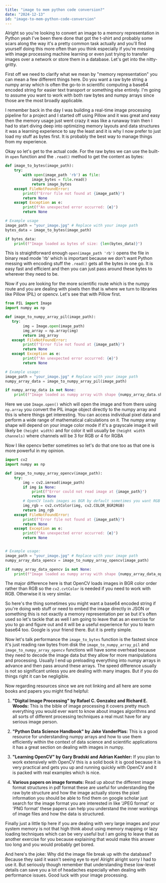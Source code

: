 ```yaml
---
title: "image to mem python code conversion?"
date: "2024-12-13"
id: "image-to-mem-python-code-conversion"
---
```


Alright so you're looking to convert an image to a memory representation in Python yeah I've been there done that got the t-shirt and probably some scars along the way it's a pretty common task actually and you'll find yourself doing this more often than you think especially if you're messing with image processing machine learning or even just trying to transfer images over a network or store them in a database. Let's get into the nitty-gritty.

First off we need to clarify what we mean by "memory representation" you can mean a few different things here. Do you want a raw byte string a numpy array which is often the go-to in scientific computing a base64 encoded string for easier text transport or something else entirely. I'm going to assume you want to work with both raw bytes and numpy arrays since those are the most broadly applicable.

I remember back in the day I was building a real-time image processing pipeline for a project and I started off using Pillow and it was great and easy then the memory usage just went crazy it was like a runaway train then I had to start diving deep into optimizing memory layouts and data structures it was a learning experience to say the least and it is why I now prefer to just load my stuff as bytes first. It is probably the best way to manage things from my experience.

Okay so let's get to the actual code. For the raw bytes we can use the built-in `open` function and the `.read()` method to get the content as bytes:

```python
def image_to_bytes(image_path):
    try:
        with open(image_path 'rb') as file:
            image_bytes = file.read()
            return image_bytes
    except FileNotFoundError:
        print(f"Error file not found at {image_path}")
        return None
    except Exception as e:
        print(f"An unexpected error occurred: {e}")
        return None

# Example usage
image_path = "your_image.jpg" # Replace with your image path
bytes_data = image_to_bytes(image_path)

if bytes_data:
    print(f"Image loaded as bytes of size: {len(bytes_data)}")

```

This is straightforward enough `open(image_path 'rb')` opens the file in binary read mode 'rb' which is important because we don't want Python messing with encoding stuff the `.read()` gets all the bytes in one go. It is easy fast and efficient and then you can just pass around these bytes to wherever they need to be.

Now if you are looking for the more scientific route which is the numpy route and you are dealing with pixels then that is where we turn to libraries like Pillow (PIL) or opencv. Let's see that with Pillow first.

```python
from PIL import Image
import numpy as np

def image_to_numpy_array_pil(image_path):
   try:
        img = Image.open(image_path)
        img_array = np.array(img)
        return img_array
   except FileNotFoundError:
        print(f"Error file not found at {image_path}")
        return None
   except Exception as e:
        print(f"An unexpected error occurred: {e}")
        return None

# Example usage:
image_path = "your_image.jpg" # Replace with your image path
numpy_array_data = image_to_numpy_array_pil(image_path)

if numpy_array_data is not None:
    print(f"Image loaded as numpy array with shape {numpy_array_data.shape}")

```

Here we use `Image.open()` which will open the image and from there using `np.array` you convert the PIL image object directly to the numpy array and this is where things get interesting. You can access individual pixel data and perform a wide range of mathematical calculations on it. The numpy array shape will depend on your image color mode if it's a grayscale image it will likely be `(height width)` and for color it will usually be `(height width channels)` where channels will be 3 for RGB or 4 for RGBA

Now I like opencv better sometimes so let's do that one too as that one is more powerful in my opinion.

```python
import cv2
import numpy as np

def image_to_numpy_array_opencv(image_path):
    try:
        img = cv2.imread(image_path)
        if img is None:
            print(f"Error could not read image at {image_path}")
            return None
        # OpenCV loads images as BGR by default sometimes you want RGB
        img_rgb = cv2.cvtColor(img, cv2.COLOR_BGR2RGB)
        return img_rgb
    except FileNotFoundError:
        print(f"Error file not found at {image_path}")
        return None
    except Exception as e:
        print(f"An unexpected error occurred: {e}")
        return None


# Example usage:
image_path = "your_image.jpg" # Replace with your image path
numpy_array_data_opencv = image_to_numpy_array_opencv(image_path)

if numpy_array_data_opencv is not None:
    print(f"Image loaded as numpy array with shape {numpy_array_data_opencv.shape}")

```
The major difference here is that OpenCV loads images in BGR color order rather than RGB so the `cv2.cvtColor` is needed if you need to work with RGB. Otherwise it is very similar.

So here's the thing sometimes you might want a base64 encoded string if you're doing web stuff or need to embed the image directly in JSON or something this is not exactly a memory representation per se but it's often used so let's tackle that as well I am going to leave that as an exercise for you to go and figure out and it will be a useful experience for you to learn base64 too. Google is your friend there. But it is pretty simple.

Now let's talk performance the `image_to_bytes` function is the fastest since it's just reading raw bytes from disk the `image_to_numpy_array_pil` and `image_to_numpy_array_opencv` functions will have some overhead because they need to decode the image data but they allow for more manipulations and processing. Usually I end up preloading everything into numpy arrays in advance and then pass around these arrays. The speed difference usually is not so significant unless you are dealing with many images. But if you do things right it can be negligible.

Now regarding resources since we are not linking and all here are some books and papers you might find helpful:

1.  **"Digital Image Processing" by Rafael C. Gonzalez and Richard E. Woods:** This is the bible of image processing it covers pretty much everything you would ever want to know about images algorithms and all sorts of different processing techniques a real must have for any serious image person.

2.  **"Python Data Science Handbook" by Jake VanderPlas:**  This is a good resource for understanding numpy arrays and how to use them efficiently within the context of data science and scientific applications it has a great section on dealing with images in numpy.

3.  **"Learning OpenCV" by Gary Bradski and Adrian Kaehler:** If you plan to work extensively with OpenCV this is a solid book it is good because it is very practical and gets you up and running quickly with OpenCV and it is packed with real examples which is nice.

4.   **Various papers on image formats:** Read up about the different image format structures in pdf format these are useful for understanding the raw byte structure and how the image actually stores the pixel information you should be able to find them on google scholar just search for the image format you are interested in like 'JPEG format' or 'PNG format' these papers can help you understand the inner workings of image files and how the data is structured.

Finally just a little tip here if you are dealing with very large images and your system memory is not that high think about using memory mapping or lazy loading techniques which can be very useful but I am going to leave that as another exercise for you because explaining that would make this answer too long and you would probably get bored.

And here's the joke: Why did the image file break up with the database? Because they said it wasn't seeing eye to eye! Alright alright sorry I had to use it. But seriously though remember that understanding these low-level details can save you a lot of headaches especially when dealing with performance issues. Good luck with your image processing.

